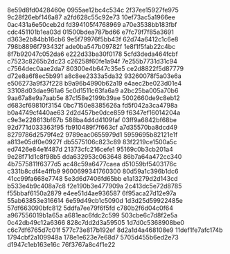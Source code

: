8e59d8fd0428460e
0955ae12bc4c534c
2f37ee15927fe975
9c28f26ebf146a87
a2fd628c55c92e73
10ef73ac5a1966ee
0ac431a6e50ceb2d
fd394105f4768969
a70e3538bb183fbf
cdc451101b1ea03d
01500bdea787bd66
e7fc79f7f85a3691
d363e2b84bb16cb6
9e5f79976f5bb43f
62d74a6412c1c6e8
798b8896f793432f
ade0ba547b09782f
1e8f1f5fab22c4bc
8f7b92047c052da6
e222d33ba30f0178
5cfd3deda464fcbf
c7523c8265b2dc23
c26258f60fe1a94f
7e255b7731d31c94
c7564dec0aae2da7
80300e4b647c35e5
ce2d8822f5d87779
d72e8a6f8ec5b991
a8c8ee2333a5da32
93260078f5a03e6a
e506273a9f37f228
b9a96b4990b62a19
e4aec2be023d01e4
33108d03dae961a6
5c0d1511c63fa6a9
a2bc25ba005a70b6
9aa67a8e9a7aab5e
87c158e2199b39ae
5002660de9c8eb12
d683cf69810f3154
0bc7150e8385626a
fd5f042a3ca4798a
b0a4749cf440ae63
2d2d457be0dce859
f6347ef16014204a
c9e3e228613bf67b
588ba4d4d4109faf
03ff9a6842bf68be
92d771d033363f95
fb910489f7f663cf
a7d35570ba8dcd49
8279786d2579f4e2
9789eac0655979d1
5959695b82121e1f
a813e05df0e0927f
db5575106c823c89
83f2219ce1500a5c
ed7426e84e1f487d
21373cfc216cefe1
95169c0b3cb201a4
9e28f71d1c8f98b5
dda632953c063648
86b7a64a472cc340
4b7575811f6377d5
ac48c59a6477caea
d51059bf5403176c
c331b8cdf4e4ffb9
9600699341760300
80d59a1c396b1dc6
41cc99fa668e7748
5e3d6d7406fd65bb
e1a13279d2d143cd
b533e4b9c408a7c8
f2e190b3e477909a
2c413dc5e72d8785
f55bbaf6150a2879
e4ee51d4ae936587
6f95aca27d12e97a
55ab63853e316614
6e59d49cb1c5090d
1d3d25d59922485e
57df663090bfc812
5ddfa7ee79f6f5fd
c780b2f6d04c0f64
a967556019b1a65a
a681eac6fdc2c599
503cbe6c7d8f2e5a
0c42db49c12a6366
828c7dd2d3a59505
1d7d0c5368908be0
c6c7df6765d7c01f
577c73e817b192ef
8d2a1d4a468108e9
11def1fe7afc174b
1794cbf2a109948a
178e1e623e7e68d7
5705d455b6ed2e73
d1947c1eb163e16c
76f3767a8c4f1e22

